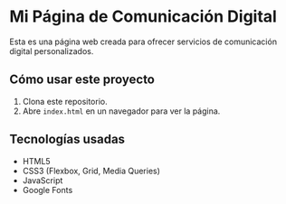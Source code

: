 # Mi Página de Comunicación Digital

Esta es una página web creada para ofrecer servicios de comunicación digital personalizados.

## Cómo usar este proyecto

1. Clona este repositorio.
2. Abre `index.html` en un navegador para ver la página.

## Tecnologías usadas

- HTML5
- CSS3 (Flexbox, Grid, Media Queries)
- JavaScript
- Google Fonts
